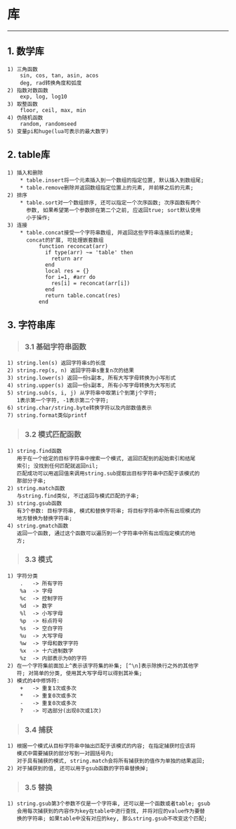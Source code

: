 # **库**
***



## **1. 数学库**
    1) 三角函数
        sin, cos, tan, asin, acos
        deg, rad转换角度和弧度
    2) 指数对数函数
        exp, log, log10
    3) 取整函数
        floor, ceil, max, min
    4) 伪随机函数
        random, randomseed
    5) 变量pi和huge(lua可表示的最大数字)



## **2. table库**
    1) 插入和删除
        * table.insert将一个元素插入到一个数组的指定位置, 默认插入到数组尾;
        * table.remove删除并返回数组指定位置上的元素, 并前移之后的元素;
    2) 排序
        * table.sort对一个数组排序, 还可以指定一个次序函数; 次序函数有两个
          参数, 如果希望第一个参数排在第二个之前, 应返回true; sort默认使用
          小于操作;
    3) 连接
        * table.concat接受一个字符串数组, 并返回这些字符串连接后的结果;
          concat的扩展, 可处理嵌套数组
              function reconcat(arr)
                if type(arr) ~= 'table' then
                  return arr
                end
                local res = {}
                for i=1, #arr do
                  res[i] = reconcat(arr[i])
                end
                return table.concat(res)
              end



## **3. 字符串库**
> ### **3.1 基础字符串函数**
    1) string.len(s) 返回字符串s的长度
    2) string.rep(s, n) 返回字符串s重复n次的结果
    3) string.lower(s) 返回一份s副本, 所有大写字母转换为小写形式
    4) string.upper(s) 返回一份s副本, 所有小写字母转换为大写形式
    5) string.sub(s, i, j) 从字符串中取第i个到第j个字符;
       1表示第一个字符, -1表示第二个字符;
    6) string.char/string.byte转换字符以及内部数值表示
    7) string.format类似printf

> ### **3.2 模式匹配函数**
    1) string.find函数
       用于在一个给定的目标字符串中搜索一个模式, 返回匹配到的起始索引和结尾
       索引; 没找到任何匹配就返回nil;
       匹配成功可以用返回值来调用string.sub提取出目标字符串中匹配于该模式的
       那部分子串;
    2) string.match函数
       与string.find类似, 不过返回与模式匹配的子串;
    3) string.gsub函数
       有3个参数: 目标字符串, 模式和替换字符串; 将目标字符串中所有出现模式的
       地方替换为替换字符串;
    4) string.gmatch函数
       返回一个函数, 通过这个函数可以遍历到一个字符串中所有出现指定模式的地
       方;

> ### **3.3 模式**
    1) 字符分类
        .   -> 所有字符
        %a  -> 字母
        %c  -> 控制字符
        %d  -> 数字
        %l  -> 小写字母
        %p  -> 标点符号
        %s  -> 空白字符
        %u  -> 大写字母
        %w  -> 字母和数字字符
        %x  -> 十六进制数字
        %z  -> 内部表示为0的字符
    2) 在一个字符集前面加上^表示该字符集的补集; [^\n]表示除换行之外的其他字
       符; 对简单的分类, 使用其大写字母可以得到其补集;
    3) 模式的4中修饰符:
        +   -> 重复1次或多次
        *   -> 重复0次或多次
        -   -> 重复0次或多次
        ?   -> 可选部分(出现0次或1次)

> ### **3.4 捕获**
    1) 根据一个模式从目标字符串中抽出匹配于该模式的内容; 在指定捕获时应该将
       模式中需要捕获的部分写到一对圆括号内;
       对于具有捕获的模式, string.match会将所有捕获到的值作为单独的结果返回;
    2) 对于捕获到的值, 还可以用于gsub函数的字符串替换掉;

> ### **3.5 替换**
    1) string.gsub第3个参数不仅是一个字符串, 还可以是一个函数或者table; gsub
       会用每次捕获到的内容作为key在table中进行查找, 并将对应的value作为要替
       换的字符串; 如果table中没有对应的key, 那么string.gsub不改变这个匹配;

